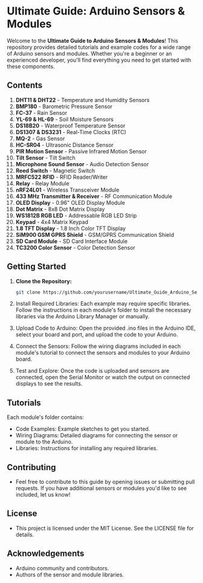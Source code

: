 # Ultimate Guide: Arduino Sensors & Modules

Welcome to the **Ultimate Guide to Arduino Sensors & Modules**! This repository provides detailed tutorials and example codes for a wide range of Arduino sensors and modules. Whether you're a beginner or an experienced developer, you'll find everything you need to get started with these components.

## Contents

1. **DHT11 & DHT22** - Temperature and Humidity Sensors
2. **BMP180** - Barometric Pressure Sensor
3. **FC-37** - Rain Sensor
4. **YL-69 & HL-69** - Soil Moisture Sensors
5. **DS18B20** - Waterproof Temperature Sensor
6. **DS1307 & DS3231** - Real-Time Clocks (RTC)
7. **MQ-2** - Gas Sensor
8. **HC-SR04** - Ultrasonic Distance Sensor
9. **PIR Motion Sensor** - Passive Infrared Motion Sensor
10. **Tilt Sensor** - Tilt Switch
11. **Microphone Sound Sensor** - Audio Detection Sensor
12. **Reed Switch** - Magnetic Switch
13. **MRFC522 RFID** - RFID Reader/Writer
14. **Relay** - Relay Module
15. **nRF24L01** - Wireless Transceiver Module
16. **433 MHz Transmitter & Receiver** - RF Communication Module
17. **OLED Display** - 0.96" OLED Display Module
18. **Dot Matrix** - 8x8 Dot Matrix Display
19. **WS1812B RGB LED** - Addressable RGB LED Strip
20. **Keypad** - 4x4 Matrix Keypad
21. **1.8 TFT Display** - 1.8 Inch Color TFT Display
22. **SiM900 GSM GPRS Shield** - GSM/GPRS Communication Shield
23. **SD Card Module** - SD Card Interface Module
24. **TC3200 Color Sensor** - Color Detection Sensor

## Getting Started

1. **Clone the Repository:**

   ```bash
   git clone https://github.com/yourusername/Ultimate_Guide_Arduino_Sensors_Modules.git
   ```

2. Install Required Libraries: Each example may require specific libraries. Follow the instructions in each module's folder to install the necessary libraries via the Arduino Library Manager or manually.

3. Upload Code to Arduino: Open the provided .ino files in the Arduino IDE, select your board and port, and upload the code to your Arduino.

4. Connect the Sensors: Follow the wiring diagrams included in each module's tutorial to connect the sensors and modules to your Arduino board.

5. Test and Explore: Once the code is uploaded and sensors are connected, open the Serial Monitor or watch the output on connected displays to see the results.

## Tutorials

Each module's folder contains:

- Code Examples: Example sketches to get you started.
- Wiring Diagrams: Detailed diagrams for connecting the sensor or module to the Arduino.
- Libraries: Instructions for installing any required libraries.

## Contributing

- Feel free to contribute to this guide by opening issues or submitting pull requests. If you have additional sensors or modules you'd like to see included, let us know!

## License

- This project is licensed under the MIT License. See the LICENSE file for details.

## Acknowledgements

- Arduino community and contributors.
- Authors of the sensor and module libraries.
